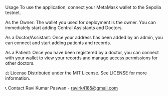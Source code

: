 Usage
To use the application, connect your MetaMask wallet to the Sepolia testnet.

As the Owner: The wallet you used for deployment is the owner. You can immediately start adding Central Assistants and Doctors.

As a Doctor/Assistant: Once your address has been added by an admin, you can connect and start adding patients and records.

As a Patient: Once you have been registered by a doctor, you can connect with your wallet to view your records and manage access permissions for other doctors.

⚖️ License
Distributed under the MIT License. See LICENSE for more information.

📞 Contact
Ravi Kumar Paswan - ravirk4185@gmail.com
